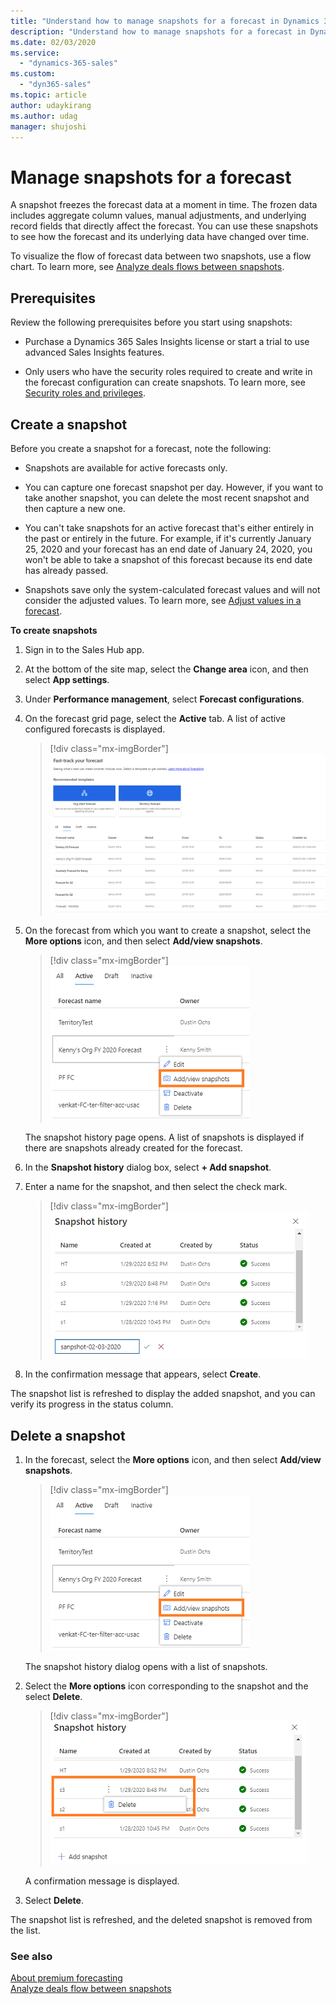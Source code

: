 ```yaml
---
title: "Understand how to manage snapshots for a forecast in Dynamics 365 Sales Insights | MicrosoftDocs"
description: "Understand how to manage snapshots for a forecast in Dynamics 365 Sales Insights"
ms.date: 02/03/2020
ms.service: 
  - "dynamics-365-sales"
ms.custom: 
  - "dyn365-sales"
ms.topic: article
author: udaykirang
ms.author: udag
manager: shujoshi
---
```


# Manage snapshots for a forecast

A snapshot freezes the forecast data at a moment in time. The frozen data includes aggregate column values, manual adjustments, and underlying record fields that directly affect the forecast. You can use these snapshots to see how the forecast and its underlying data have changed over time.

To visualize the flow of forecast data between two snapshots, use a flow chart. To learn more, see [Analyze deals flows between snapshots](analyze-deals-flow-between-snapshots.md).

## Prerequisites

Review the following prerequisites before you start using snapshots:

-	Purchase a Dynamics 365 Sales Insights license or start a trial to use advanced Sales Insights features.

-	Only users who have the security roles required to create and write in the forecast configuration can create snapshots. To learn more, see [Security roles and privileges](https://docs.microsoft.com/power-platform/admin/security-roles-privileges).

## Create a snapshot

Before you create a snapshot for a forecast, note the following:

-	Snapshots are available for active forecasts only.

-	You can capture one forecast snapshot per day. However, if you want to take another snapshot, you can delete the most recent snapshot and then capture a new one.

-	You can't take snapshots for an active forecast that's either entirely in the past or entirely in the future. For example, if it's currently January 25, 2020 and your forecast has an end date of January 24, 2020, you won't be able to take a snapshot of this forecast because its end date has already passed.

- Snapshots save only the system-calculated forecast values and will not consider the adjusted values. To learn more, see [Adjust values in a forecast](https://docs.microsoft.com/dynamics365/sales-enterprise/adjust-values-in-forecast).

**To create snapshots**

1.	Sign in to the Sales Hub app.

2.	At the bottom of the site map, select the **Change area** icon, and then select **App settings**.

3.	Under **Performance management**, select **Forecast configurations**.

4.	On the forecast grid page, select the **Active** tab. A list of active configured forecasts is displayed.

    > [!div class="mx-imgBorder"]
    > ![List of active forecasts](media/predictive-forecasting-grid-page-active-tab.png "List of active forecasts")

5.	On the forecast from which you want to create a snapshot, select the **More options** icon, and then select **Add/view snapshots**.

    > [!div class="mx-imgBorder"]
    > ![Select add or view snapshots](media/predictive-forecasting-select-add-snapshot.png "Select add or view snapshots")

    The snapshot history page opens. A list of snapshots is displayed if there are snapshots already created for the forecast.

6.	In the **Snapshot history** dialog box, select **+ Add snapshot**.

7.	Enter a name for the snapshot, and then select the check mark.

    > [!div class="mx-imgBorder"]
    > ![Add a snapshot](media/predictive-forecasting-snapshot-take-snapshot.png "Add a snapshot")

8.	In the confirmation message that appears, select **Create**. 

The snapshot list is refreshed to display the added snapshot, and you can verify its progress in the status column.

## Delete a snapshot

1.	In the forecast, select the **More options** icon, and then select **Add/view snapshots**. 

    > [!div class="mx-imgBorder"]
    > ![Select add or view snapshots](media/predictive-forecasting-select-add-snapshot.png "Select add or view snapshots")

    The snapshot history dialog opens with a list of snapshots.

2.	Select the **More options** icon corresponding to the snapshot and the select **Delete**.
 
    > [!div class="mx-imgBorder"]
    > ![Delete a snapshot](media/predictive-forecasting-snapshot-delete-snapshot.png "Delete a snapshot")
 
    A confirmation message is displayed. 

3.	Select **Delete**. 

The snapshot list is refreshed, and the deleted snapshot is removed from the list.

### See also

[About premium forecasting](configure-premium-forecasting.md)<br>
[Analyze deals flow between snapshots](analyze-deals-flow-between-snapshots.md)